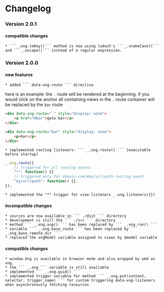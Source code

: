 # Changelog

### Version 2.0.1
	
#### compatible changes
	* ```_.xng.toKey()``` method is now using lodash's ```_.snakeCase()``` and ```_.escape()``` instead of a regular expression.


### Version 2.0.0

#### new features
	* added ``` data-xng-route ``` directive
	
here is an example: the ``` . ``` route will be rendered at the 
beginning. if you would click on the anchor all containing 
views in the ``` . ``` route container will be replaced by the ``` bar ``` route  
	
``` html
<div data-xng-route="." style="display: none">
	<a href="#bar">goto bar</a>
</div>

<div data-xng-route="bar" style="display: none">
	<p>bar</p>
</div>
``` 
	* implemented routing listeners: ``` _.xng.route() ``` [executable before startup]
	
``` javascript
_.xng.route({
	// triggered for all routing events
	"*": function() {}
	// triggered only for domain.com/#my/url/path routing event
	"my/url/path": function() {},  
});
``` 
	* implemented the "*" trigger for view listeners _.xng.listeners({})

 
 
#### incompatible changes
	* sources are now available in ``` ./dist ``` directory
	* development is still the ``` ./src ``` directory
	* method ``` _.xng.xng() ``` has been replaced by ``` _.xng.run() ```
	* variable ``` _.xng.base_route ``` has been replaced by ``` _.xng.base_remote_dir ```
	* replaced the xngModel variable assigned to views by $model variable
	
#### compatible changes
	* window.Xng is available in browser mode and also wrapped by umd as xng.
	* the ``` _.xng ``` variable is still available
	* implemented ``` _.xng.guid() ```
	* implemented trigger variable for method ``` _.xng.put(content, selector, trigger_name) ``` for custom triggering data-xng-listeners when asynchronously fetching resources 

